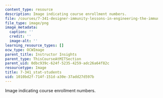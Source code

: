 ```yaml
---
content_type: resource
description: Image indicating course enrollment numbers.
file: /courses/7-341-designer-immunity-lessons-in-engineering-the-immune-system-spring-2014/1010bd2f714f151da30e37add27d597b_7-341_stat-students.png
file_type: image/png
image_metadata:
  caption: ''
  credit: ''
  image-alt: ''
learning_resource_types: []
ocw_type: OCWImage
parent_title: Instructor Insights
parent_type: ThisCourseAtMITSection
parent_uid: 0dbc939c-624f-5235-4259-adc26a64f82c
resourcetype: Image
title: 7-341_stat-students
uid: 1010bd2f-714f-151d-a30e-37add27d597b
---
```

Image indicating course enrollment numbers.

